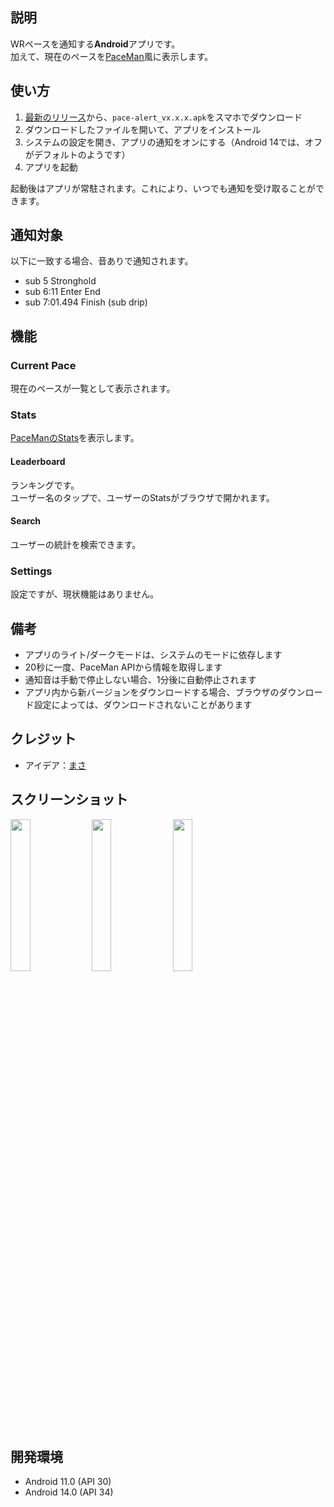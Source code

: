 ## 説明
WRペースを通知する**Android**アプリです。  
加えて、現在のペースを[PaceMan](https://paceman.gg/)風に表示します。

## 使い方
1. [最新のリリース](https://github.com/mebuki117/PaceAlert/releases/latest)から、`pace-alert_vx.x.x.apk`をスマホでダウンロード
2. ダウンロードしたファイルを開いて、アプリをインストール
3. システムの設定を開き、アプリの通知をオンにする（Android 14では、オフがデフォルトのようです）
4. アプリを起動

起動後はアプリが常駐されます。これにより、いつでも通知を受け取ることができます。

## 通知対象
以下に一致する場合、音ありで通知されます。
- sub 5 Stronghold
- sub 6:11 Enter End
- sub 7:01.494 Finish (sub drip)

## 機能
### Current Pace
現在のペースが一覧として表示されます。

### Stats
[PaceManのStats](https://paceman.gg/stats/)を表示します。

#### Leaderboard
ランキングです。  
ユーザー名のタップで、ユーザーのStatsがブラウザで開かれます。

#### Search
ユーザーの統計を検索できます。

### Settings
設定ですが、現状機能はありません。

## 備考
- アプリのライト/ダークモードは、システムのモードに依存します
- 20秒に一度、PaceMan APIから情報を取得します
- 通知音は手動で停止しない場合、1分後に自動停止されます
- アプリ内から新バージョンをダウンロードする場合、ブラウザのダウンロード設定によっては、ダウンロードされないことがあります

## クレジット
- アイデア：[まさ](https://x.com/masa_ERC/status/1846322439976112189)

## スクリーンショット
<img src="https://github.com/user-attachments/assets/cf289896-4ccc-40bb-8574-632c6db0c001" width="25%" />
<img src="https://github.com/user-attachments/assets/1871d25f-09c5-439c-917b-adb0f98ef1a2" width="25%" />
<img src="https://github.com/user-attachments/assets/149f03fb-8f2c-4cfb-bad6-d229183fbe47" width="25%" />

## 開発環境
- Android 11.0 (API 30)
- Android 14.0 (API 34)
